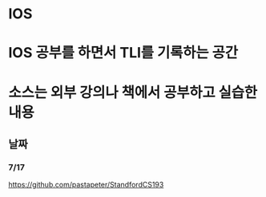 # IOS
# IOS 공부를 하면서 TLI를 기록하는 공간
# 소스는 외부 강의나 책에서 공부하고 실습한 내용

## 날짜
### 7/17
https://github.com/pastapeter/StandfordCS193
